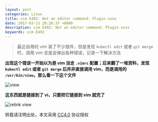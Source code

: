 ```yaml
---
layout: post
categories: Linux
title: vim E492: Not an editor command: Plugin xxxx
date: 2017-03-21 20:26:37 +0800
description: vim E492: Not an editor command: Plugin xxxx
keywords: vim E492
---
```


> 最近自用的 vim 装了不少插件，但是发现 `kubectl edit` 或者 `git merge` 时，调用 vim 总是会弹出各种错误，记录一下解决方法

**出现这个错误一开始以为是 vim 没走 `.vimrc` 配置；后来翻了一堆资料，发现 `kubectl edit` 或者 `git merge` 后并非直接调用 vim，而是调用的 `/usr/bin/view`，那么看一下这个文件**

![view](https://mritd.b0.upaiyun.com/markdown/9c646.png)


**这东西就是链接到了 vi，只要把它链接到 vim 就完了**


![relink view](https://mritd.b0.upaiyun.com/markdown/f0c4e.png)

转载请注明出处，本文采用 [CC4.0](http://creativecommons.org/licenses/by-nc-nd/4.0/) 协议授权
